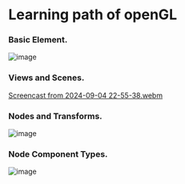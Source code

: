# Learning path of openGL

### Basic Element.
![image](https://github.com/user-attachments/assets/8caff6b9-fda4-4dd4-9e0d-bbcee50f3e3c)

### Views and Scenes.

[Screencast from 2024-09-04 22-55-38.webm](https://github.com/user-attachments/assets/b8b42411-3285-4fd7-a080-2aea5de299a4)

### Nodes and Transforms.
![image](https://github.com/user-attachments/assets/769692c1-3f9f-4594-8536-8e409fb02b87)

### Node Component Types.
![image](https://github.com/user-attachments/assets/ce3979e5-1582-48d7-91f6-cafedf6a32b5)
